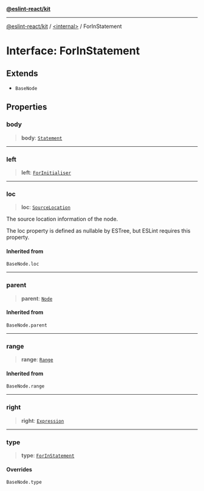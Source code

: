 [**@eslint-react/kit**](../../README.md)

***

[@eslint-react/kit](../../README.md) / [\<internal\>](../README.md) / ForInStatement

# Interface: ForInStatement

## Extends

- `BaseNode`

## Properties

### body

> **body**: [`Statement`](../type-aliases/Statement.md)

***

### left

> **left**: [`ForInitialiser`](../type-aliases/ForInitialiser.md)

***

### loc

> **loc**: [`SourceLocation`](SourceLocation.md)

The source location information of the node.

The loc property is defined as nullable by ESTree, but ESLint requires this property.

#### Inherited from

`BaseNode.loc`

***

### parent

> **parent**: [`Node`](../type-aliases/Node.md)

#### Inherited from

`BaseNode.parent`

***

### range

> **range**: [`Range`](../type-aliases/Range.md)

#### Inherited from

`BaseNode.range`

***

### right

> **right**: [`Expression`](../type-aliases/Expression.md)

***

### type

> **type**: [`ForInStatement`](../README.md#forinstatement)

#### Overrides

`BaseNode.type`
